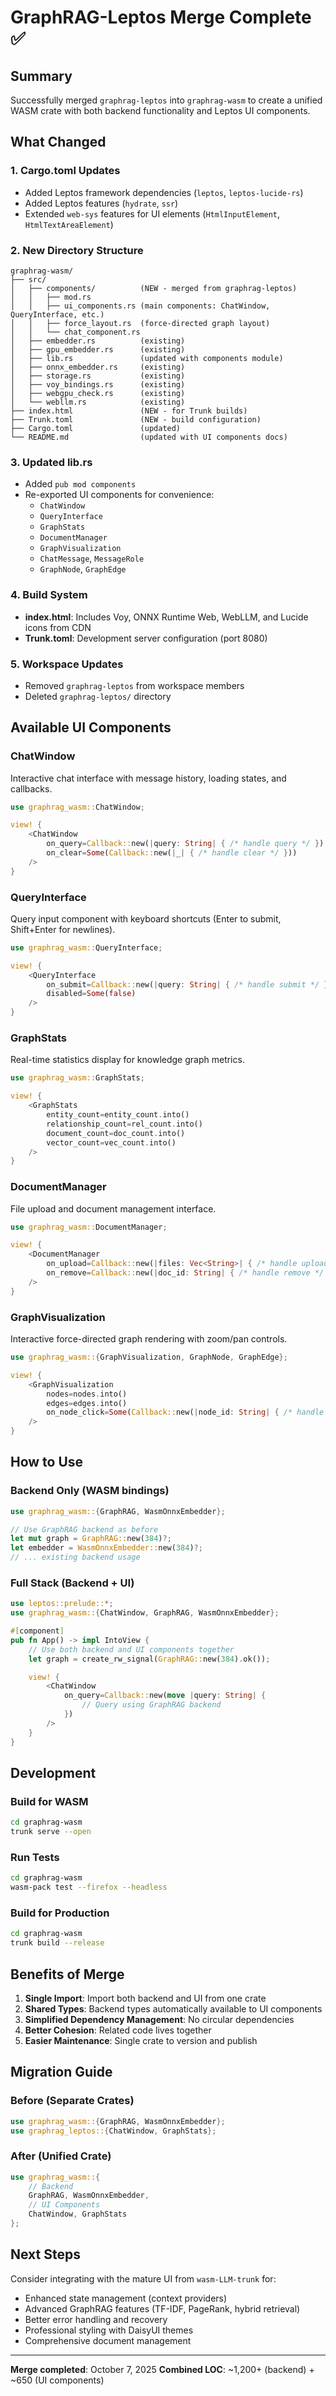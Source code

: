 # GraphRAG-Leptos Merge Complete ✅

## Summary

Successfully merged `graphrag-leptos` into `graphrag-wasm` to create a unified WASM crate with both backend functionality and Leptos UI components.

## What Changed

### 1. Cargo.toml Updates
- Added Leptos framework dependencies (`leptos`, `leptos-lucide-rs`)
- Added Leptos features (`hydrate`, `ssr`)
- Extended `web-sys` features for UI elements (`HtmlInputElement`, `HtmlTextAreaElement`)

### 2. New Directory Structure
```
graphrag-wasm/
├── src/
│   ├── components/          (NEW - merged from graphrag-leptos)
│   │   ├── mod.rs
│   │   ├── ui_components.rs (main components: ChatWindow, QueryInterface, etc.)
│   │   ├── force_layout.rs  (force-directed graph layout)
│   │   └── chat_component.rs
│   ├── embedder.rs          (existing)
│   ├── gpu_embedder.rs      (existing)
│   ├── lib.rs               (updated with components module)
│   ├── onnx_embedder.rs     (existing)
│   ├── storage.rs           (existing)
│   ├── voy_bindings.rs      (existing)
│   ├── webgpu_check.rs      (existing)
│   └── webllm.rs            (existing)
├── index.html               (NEW - for Trunk builds)
├── Trunk.toml               (NEW - build configuration)
├── Cargo.toml               (updated)
└── README.md                (updated with UI components docs)
```

### 3. Updated lib.rs
- Added `pub mod components`
- Re-exported UI components for convenience:
  - `ChatWindow`
  - `QueryInterface`
  - `GraphStats`
  - `DocumentManager`
  - `GraphVisualization`
  - `ChatMessage`, `MessageRole`
  - `GraphNode`, `GraphEdge`

### 4. Build System
- **index.html**: Includes Voy, ONNX Runtime Web, WebLLM, and Lucide icons from CDN
- **Trunk.toml**: Development server configuration (port 8080)

### 5. Workspace Updates
- Removed `graphrag-leptos` from workspace members
- Deleted `graphrag-leptos/` directory

## Available UI Components

### ChatWindow
Interactive chat interface with message history, loading states, and callbacks.

```rust
use graphrag_wasm::ChatWindow;

view! {
    <ChatWindow
        on_query=Callback::new(|query: String| { /* handle query */ })
        on_clear=Some(Callback::new(|_| { /* handle clear */ }))
    />
}
```

### QueryInterface
Query input component with keyboard shortcuts (Enter to submit, Shift+Enter for newlines).

```rust
use graphrag_wasm::QueryInterface;

view! {
    <QueryInterface
        on_submit=Callback::new(|query: String| { /* handle submit */ })
        disabled=Some(false)
    />
}
```

### GraphStats
Real-time statistics display for knowledge graph metrics.

```rust
use graphrag_wasm::GraphStats;

view! {
    <GraphStats
        entity_count=entity_count.into()
        relationship_count=rel_count.into()
        document_count=doc_count.into()
        vector_count=vec_count.into()
    />
}
```

### DocumentManager
File upload and document management interface.

```rust
use graphrag_wasm::DocumentManager;

view! {
    <DocumentManager
        on_upload=Callback::new(|files: Vec<String>| { /* handle upload */ })
        on_remove=Callback::new(|doc_id: String| { /* handle remove */ })
    />
}
```

### GraphVisualization
Interactive force-directed graph rendering with zoom/pan controls.

```rust
use graphrag_wasm::{GraphVisualization, GraphNode, GraphEdge};

view! {
    <GraphVisualization
        nodes=nodes.into()
        edges=edges.into()
        on_node_click=Some(Callback::new(|node_id: String| { /* handle click */ }))
    />
}
```

## How to Use

### Backend Only (WASM bindings)
```rust
use graphrag_wasm::{GraphRAG, WasmOnnxEmbedder};

// Use GraphRAG backend as before
let mut graph = GraphRAG::new(384)?;
let embedder = WasmOnnxEmbedder::new(384)?;
// ... existing backend usage
```

### Full Stack (Backend + UI)
```rust
use leptos::prelude::*;
use graphrag_wasm::{ChatWindow, GraphRAG, WasmOnnxEmbedder};

#[component]
pub fn App() -> impl IntoView {
    // Use both backend and UI components together
    let graph = create_rw_signal(GraphRAG::new(384).ok());

    view! {
        <ChatWindow
            on_query=Callback::new(move |query: String| {
                // Query using GraphRAG backend
            })
        />
    }
}
```

## Development

### Build for WASM
```bash
cd graphrag-wasm
trunk serve --open
```

### Run Tests
```bash
cd graphrag-wasm
wasm-pack test --firefox --headless
```

### Build for Production
```bash
cd graphrag-wasm
trunk build --release
```

## Benefits of Merge

1. **Single Import**: Import both backend and UI from one crate
2. **Shared Types**: Backend types automatically available to UI components
3. **Simplified Dependency Management**: No circular dependencies
4. **Better Cohesion**: Related code lives together
5. **Easier Maintenance**: Single crate to version and publish

## Migration Guide

### Before (Separate Crates)
```rust
use graphrag_wasm::{GraphRAG, WasmOnnxEmbedder};
use graphrag_leptos::{ChatWindow, GraphStats};
```

### After (Unified Crate)
```rust
use graphrag_wasm::{
    // Backend
    GraphRAG, WasmOnnxEmbedder,
    // UI Components
    ChatWindow, GraphStats
};
```

## Next Steps

Consider integrating with the mature UI from `wasm-LLM-trunk` for:
- Enhanced state management (context providers)
- Advanced GraphRAG features (TF-IDF, PageRank, hybrid retrieval)
- Better error handling and recovery
- Professional styling with DaisyUI themes
- Comprehensive document management

---

**Merge completed**: October 7, 2025
**Combined LOC**: ~1,200+ (backend) + ~650 (UI components)

